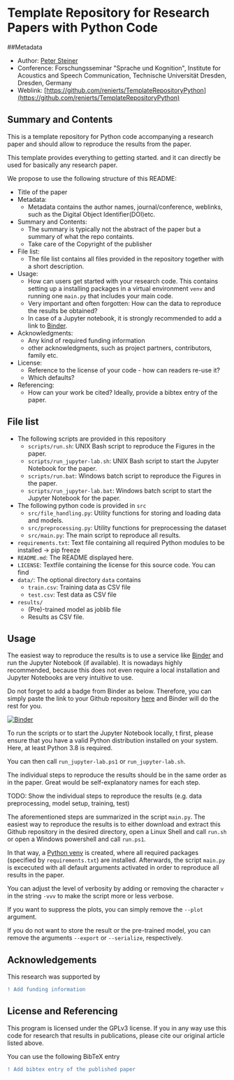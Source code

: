 # Template Repository for Research Papers with Python Code
##Metadata
- Author: [Peter Steiner](mailto:peter.steiner@tu-dresden.de)
- Conference: Forschungsseminar "Sprache und Kognition", 
Institute for Acoustics and Speech Communication, Technische Universität Dresden, 
Dresden, Germany
- Weblink: [https://github.com/renierts/TemplateRepositoryPython](https://github.com/renierts/TemplateRepositoryPython)

## Summary and Contents
This is a template repository for Python code accompanying a research paper
and should allow to reproduce the results from the paper.

This template provides everything to getting started. and it can directly be used
for basically any research paper.

We propose to use the following structure of this README:
- Title of the paper
- Metadata:
    - Metadata contains the author names, journal/conference, weblinks, such as the 
Digital Object Identifier(DOI)etc.
- Summary and Contents:
    - The summary is typically not the abstract of the paper but a summary of what the
     repo containts.
     - Take care of the Copyright of the publisher
- File list:
    - The file list contains all files provided in the repository together with a 
    short description.
- Usage:
    - How can users get started with your research code. This contains setting up a 
    installing packages in a virtual environment `venv` and running one `main.py` that
    includes your main code. 
    - Very important and often forgotten: How can the data to reproduce the results be
    obtained?
    - In case of a Jupyter notebook, it is strongly recommended to add a link to 
    [Binder](https://mybinder.org/).
- Acknowledgments:
    - Any kind of required funding information 
    - other acknowledgments, such as project partners, contributors, family etc.
- License:
    - Reference to the license of your code - how can readers re-use it?
    - Which defaults?
- Referencing:
    - How can your work be cited? Ideally, provide a bibtex entry of the paper.

## File list
- The following scripts are provided in this repository
    - `scripts/run.sh`: UNIX Bash script to reproduce the Figures in the paper.
    - `scripts/run_jupyter-lab.sh`: UNIX Bash script to start the Jupyter Notebook for 
   the paper.
    - `scripts/run.bat`: Windows batch script to reproduce the Figures in the paper.
    - `scripts/run_jupyter-lab.bat`: Windows batch script to start the Jupyter Notebook 
  for the paper.
- The following python code is provided in `src`
    - `src/file_handling.py`: Utility functions for storing and loading data and models.
    - `src/preprocessing.py`: Utility functions for preprocessing the dataset
    - `src/main.py`: The main script to reproduce all results.
- `requirements.txt`: Text file containing all required Python modules to be 
    installed
 -> pip freeze
- `README.md`: The README displayed here.
- `LICENSE`: Textfile containing the license for this source code. You can find 
- `data/`: The optional directory `data` contains
    - `train.csv`: Training data as CSV file
    - `test.csv`: Test data as CSV file
- `results/`
    - (Pre)-trained model as joblib file
    - Results as CSV file.

## Usage
The easiest way to reproduce the results is to use a service like 
[Binder](https://mybinder.org/) and run the Jupyter Notebook (if available). It is 
nowadays highly recommended, because this does not even require a local installation 
and Jupyter Notebooks are very intuitive to use.

Do not forget to add a badge from Binder as below. Therefore, you can simply paste the
link to your Github repository [here](https://mybinder.org/) and Binder will do the 
rest for you.

[![Binder](https://mybinder.org/badge_logo.svg)](https://mybinder.org/v2/gh/renierts/TemplateRepositoryPython/HEAD?labpath=Example-Notebook.ipynb)

To run the scripts or to start the Jupyter Notebook locally, t first, please ensure 
that you have a valid Python distribution installed on your system. Here, at least 
Python 3.8 is required.

You can then call `run_jupyter-lab.ps1` or `run_jupyter-lab.sh`.

The individual steps to reproduce the results should be in the same order as in the 
paper. Great would be self-explanatory names for each step.

TODO: Show the individual steps to reproduce the results (e.g. data preprocessing, 
model setup, training, test)

The aforementioned steps are summarized in the script `main.py`. The easiest way to 
reproduce the results is to either download and extract this 
Github repository in the desired directory, open a Linux Shell and call `run.sh` or open 
a Windows powershell and call `run.ps1`. 

In that way, a [Python venv](https://docs.python.org/3/library/venv.html) is created, 
where all required packages (specified by `requirements.txt`) are installed. 
Afterwards, the script `main.py` is excecuted with all default arguments activated in 
order to reproduce all results in the paper.

You can adjust the level of verbosity by adding or removing the character `v` in the 
string `-vvv` to make the script more or less verbose.

If you want to suppress the plots, you can simply remove the `--plot` argument.

If you do not want to store the result or the pre-trained model, you can remove the 
arguments `--export` or `--serialize`, respectively.


## Acknowledgements
This research was supported by
```diff
! Add funding information
```


## License and Referencing
This program is licensed under the GPLv3 license. If you in any way use this
code for research that results in publications, please cite our original
article listed above.

You can use the following BibTeX entry
```diff
! Add bibtex entry of the published paper
```
